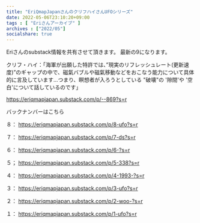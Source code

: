 ```yaml
---
title: "EriQmapJapanさんのクリフハイさんUFOシリーズ"
date: 2022-05-06T23:10:20+09:00
tags : [ "Eriさんアーカイブ" ]
archives : ["2022/05"]
socialshare: true
---
```



Eriさんのsubstack情報を共有させて頂きます。
最新の9になります。

クリフ・ハイ：「海軍が出願した特許では、”現実のリフレッシュレート(更新速度)”のギャップの中で、磁氣バブルや磁氣移動などをおこなう能力について具体的に言及しています…つまり、瞑想者が入ろうとしている "破壊"の '隙間'や '空白'について話しているのです」

https://eriqmapjapan.substack.com/p/--869?s=r


バックナンバーはこちら

８： https://eriqmapjapan.substack.com/p/8-ufo?s=r

７： https://eriqmapjapan.substack.com/p/7-ds?s=r

６： https://eriqmapjapan.substack.com/p/6-?s=r

５； https://eriqmapjapan.substack.com/p/5-338?s=r

４： https://eriqmapjapan.substack.com/p/4-1993-?s=r

３： https://eriqmapjapan.substack.com/p/3-ufo?s=r

２： https://eriqmapjapan.substack.com/p/2-woo-?s=r

１： https://eriqmapjapan.substack.com/p/1-ufo?s=r





<!--{{< rawhtml >}}

<iframe width="640" height="360" scrolling="no" frameborder="0" style="border: none;" src="../maskrisk.mp4"></iframe>

{{< /rawhtml >}}-->
